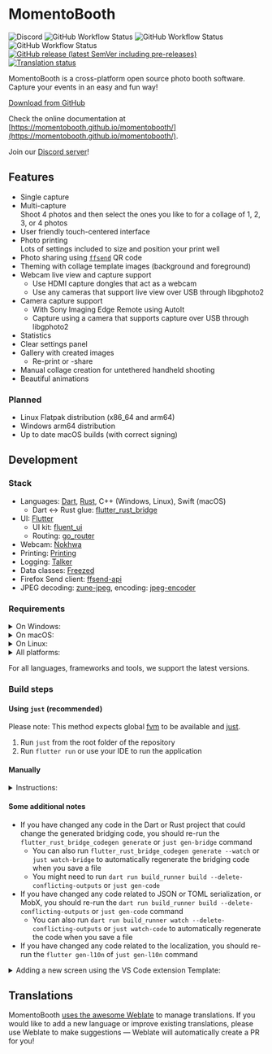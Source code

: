 # MomentoBooth

![Discord](https://img.shields.io/discord/1434316075633344643?label=Discord)
![GitHub Workflow Status](https://img.shields.io/github/actions/workflow/status/momentobooth/momentobooth/release-win-x64.yml?label=Windows%20build)
![GitHub Workflow Status](https://img.shields.io/github/actions/workflow/status/momentobooth/momentobooth/release-macos-arm64.yml?label=macOS%20build)
![GitHub Workflow Status](https://img.shields.io/github/actions/workflow/status/momentobooth/momentobooth/release-linux-appimage-x64.yml?label=Linux%20build)
[![GitHub release (latest SemVer including pre-releases)](https://img.shields.io/github/v/release/momentobooth/momentobooth?include_prereleases&label=Latest%20version)](https://github.com/momentobooth/momentobooth/releases)
<a href="https://hosted.weblate.org/engage/momentobooth-photobooth/">
<img src="https://hosted.weblate.org/widget/momentobooth-photobooth/svg-badge.svg" alt="Translation status" />
</a>

MomentoBooth is a cross-platform open source photo booth software. Capture your events in an easy and fun way!

[Download from GitHub](https://github.com/momentobooth/momentobooth/releases)

Check the online documentation at [https://momentobooth.github.io/momentobooth/](https://momentobooth.github.io/momentobooth/).

Join our [Discord server](https://discord.gg/mCMEv2fHSN)!

## Features

* Single capture
* Multi-capture\
  Shoot 4 photos and then select the ones you like to for a collage of 1, 2, 3, or 4 photos
* User friendly touch-centered interface
* Photo printing\
  Lots of settings included to size and position your print well
* Photo sharing using [`ffsend`](https://github.com/timvisee/ffsend) QR code
* Theming with collage template images (background and foreground)
* Webcam live view and capture support
  * Use HDMI capture dongles that act as a webcam
  * Use any cameras that support live view over USB through libgphoto2
* Camera capture support
  * With Sony Imaging Edge Remote using AutoIt
  * Capture using a camera that supports capture over USB through libgphoto2
* Statistics
* Clear settings panel
* Gallery with created images
  * Re-print or -share
* Manual collage creation for untethered handheld shooting
* Beautiful animations

### Planned

* Linux Flatpak distribution (x86_64 and arm64)
* Windows arm64 distribution
* Up to date macOS builds (with correct signing)

## Development

### Stack

* Languages: [Dart](https://dart.dev/), [Rust](https://www.rust-lang.org/), C++ (Windows, Linux), Swift (macOS)
  * Dart <-> Rust glue: [flutter_rust_bridge](https://pub.dev/packages/flutter_rust_bridge)
* UI: [Flutter](https://flutter.dev/)
  * UI kit: [fluent_ui](https://pub.dev/packages/fluent_ui)
  * Routing: [go_router](https://pub.dev/packages/go_router)
* Webcam: [Nokhwa](https://crates.io/crates/nokhwa)
* Printing: [Printing](https://pub.dev/packages/printing)
* Logging: [Talker](https://pub.dev/packages/talker)
* Data classes: [Freezed](https://pub.dev/packages/freezed)
* Firefox Send client: [ffsend-api](https://crates.io/crates/ffsend-api)
* JPEG decoding: [zune-jpeg](https://crates.io/crates/zune-jpeg), encoding: [jpeg-encoder](https://crates.io/crates/jpeg-encoder)

### Requirements

<details>
  <summary>On Windows:</summary>

* **Visual Studio 2022 Build Tools**
  * Optional: full Visual Studio 2022 installation
  * Select *Desktop development with C++* under the *Workloads* tab
* **Rust**
  * Recommended installation via [`rustup`](https://rustup.rs/) to keep components up to date
  * Use default options (MSVC host, target, and toolchain)
* **MSYS2**
  * Follow the instructions on the [MSYS2 website](https://www.msys2.org/)
  * Install the following packages:
    `mingw-w64-clang-x86_64-pkgconf mingw-w64-clang-x86_64-libgphoto2 mingw-w64-clang-x86_64-curl-winssl mingw-w64-clang-x86_64-nghttp2 mingw-w64-clang-x86_64-nghttp3`
  * Make sure `{MSYS_INSTALL_PATH}\clang64\bin` is in your `PATH` (before other folders that also provide `pkg-config`/`pkgconf`)

</details>

<details>
  <summary>On macOS:</summary>

* **Xcode**
  * Installing from the App Store is recommended (automatic updates)
* **Rust** (`aarch64-apple-darwin` or `x86_64-apple-darwin`, depending on your architecture)
  * Recommended installation via [`rustup`](https://rustup.rs/)
  * `rustup` is also available via [Homebrew](https://formulae.brew.sh/formula/rustup)
* **Homebrew**
  * Install: `pkgconf libgphoto2`

</details>

<details>
  <summary>On Linux:</summary>

* **System packages**
  * See the [Flutter documentation](https://docs.flutter.dev/get-started/install/linux/desktop#development-tools) for a list of required packages
  * Note: the installation command provided by Flutter may only work on Ubuntu — check your distro’s package names
* **Additional packages**
  * `llvm libssl-dev libdigest-sha-perl libcurl4-openssl-dev libasound2-dev`
* **Rust** (`x86_64-unknown-linux-gnu` or `aarch64-unknown-linux-gnu`, depending on your architecture)
  * Recommended installation via [`rustup`](https://rustup.rs/)

</details>

<details>
  <summary>All platforms:</summary>

* `flutter_rust_bridge_codegen`
  * Install using Cargo: `cargo install flutter_rust_bridge_codegen --version 2.11.1`
* Flutter SDK 3.29.0+
  * Be sure that the `flutter` command is available globally as `flutter_rust_bridge_codegen` needs it\
    This is especially important when using Flutter SDK managers like `asdf` or `fvm`
* Optional: For building the documentation mdBook and some extensions for mdBook are needed
  * Install using Cargo: `cargo install mdbook mdbook-mermaid mdbook-admonish`
* Be sure to read the docs for troubleshooting and workarounds

</details>

For all languages, frameworks and tools, we support the latest versions.

### Build steps

#### Using `just` (recommended)

Please note: This method expects global [fvm](https://fvm.app/) to be available and [just](https://github.com/casey/just?tab=readme-ov-file#installation).

1. Run `just` from the root folder of the repository
2. Run `flutter run` or use your IDE to run the application

#### Manually

<details>
  <summary>Instructions:</summary>

Please note: Run all commands from the root folder of the repository, unless mentioned otherwise.

1. Run `flutter gen-l10n`.
2. Run `flutter_rust_bridge_codegen generate`:
    * Note: Make sure to re-run this command if you changed anything in the Rust subproject
3. Run `dart run build_runner build`
4. Run `flutter run` or use your IDE to run the application
    * Note: This will automatically build the Rust subproject before building the Flutter project, so no need to worry about that!

</details>

#### Some additional notes

* If you have changed any code in the Dart or Rust project that could change the generated bridging code, you should re-run the `flutter_rust_bridge_codegen generate` or `just gen-bridge` command
  * You can also run `flutter_rust_bridge_codegen generate --watch` or `just watch-bridge` to automatically regenerate the bridging code when you save a file
  * You might need to run `dart run build_runner build --delete-conflicting-outputs` or `just gen-code`
* If you have changed any code related to JSON or TOML serialization, or MobX, you should re-run the `dart run build_runner build --delete-conflicting-outputs` or `just gen-code` command
  * You can also run `dart run build_runner watch --delete-conflicting-outputs` or `just watch-code` to automatically regenerate the code when you save a file
* If you have changed any code related to the localization, you should re-run the `flutter gen-l10n` of `just gen-l10n` command

<details>
  <summary>Adding a new screen using the VS Code extension Template:</summary>

1. Make sure to have the [Template](https://marketplace.visualstudio.com/items?itemName=yongwoo.templateplate) extension installed
2. Right click the `views` folder in VS Code Explorer
3. Click *Template: Create New (with rename)*, pick the `view` template
4. Pick a name, enter it in `{snake_case}_screen` format (e.g. `settings_screen` or `email_photo_screen`), press Enter
5. Your new view should be available!

</details>

## Translations

MomentoBooth [uses the awesome Weblate](https://hosted.weblate.org/engage/momentobooth-photobooth/) to manage translations. If you would like to add a new language or improve existing translations, please use Weblate to make suggestions — Weblate will automatically create a PR for you!
